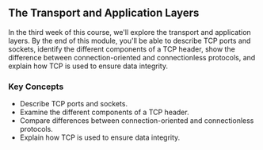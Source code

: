## The Transport and Application Layers

In the third week of this course, we'll explore the transport and application layers. By the end of this module, you'll be able to describe TCP ports and sockets, identify the different components of a TCP header, show the difference between connection-oriented and connectionless protocols, and explain how TCP is used to ensure data integrity.

### Key Concepts

* Describe TCP ports and sockets.
* Examine the different components of a TCP header.
* Compare differences between connection-oriented and connectionless protocols.
* Explain how TCP is used to ensure data integrity.